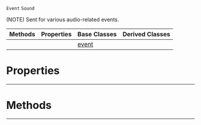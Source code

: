  `Event` `Sound`



(NOTE) Sent for various audio-related events.

|Methods|Properties|Base Classes|Derived Classes|
|---|---|---|---|
| | |[event](https://github.com/PlasmaEngine/PlasmaDocs/blob/master/code_reference/class_reference/event.markdown)| |


 #  Properties


---  
 #  Methods


---  
 

 